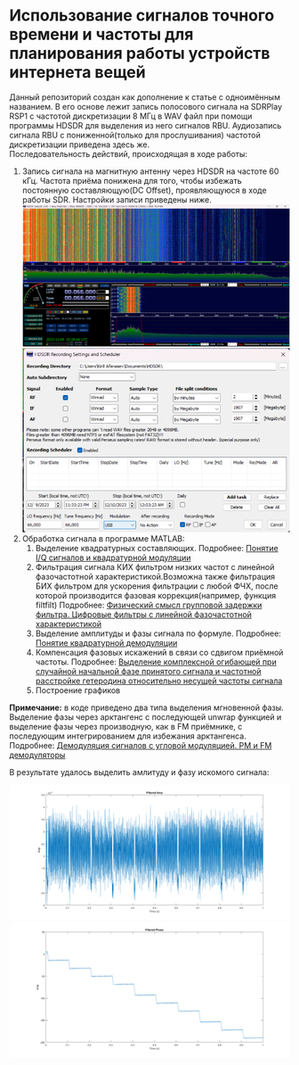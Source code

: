 # Использование сигналов точного времени и частоты для планирования работы устройств интернета вещей

Данный репозиторий создан как дополнение к статье с одноимённым названием. В его основе лежит запись полосового сигнала на SDRPlay RSP1 с частотой дискретизации 8 МГц в WAV файл при помощи программы HDSDR для выделения из него сигналов RBU. Аудиозапись сигнала RBU с пониженной(только для прослушивания) частотой дискретизации приведена здесь же.  
Последовательность действий, происходящая в ходе работы:  

1. Запись сигнала на магнитную антенну через HDSDR на частоте 60 кГц. Частота приёма понижена для того, чтобы избежать постоянную составляющую(DC Offset), проявляющуюся в ходе работы SDR. Настройки записи приведены ниже.
![Спектрограмма сигнала](<Signal spectrum.png>)
![Параметры записи](<Record preferences.png>)
2. Обработка сигнала в программе MATLAB:  
    1. Выделение квадратурных составляющих. Подробнее: [Понятие I/Q сигналов и квадратурной модуляции](https://radioprog.ru/post/415)
    2. Фильтрация сигнала КИХ фильтром низких частот с линейной фазочастотной характеристикой.Возможна также фильтрация БИХ фильтром для ускорения фильтрации с любой ФЧХ, после которой производится фазовая коррекция(например, функция filtfilt) Подробнее: [Физический смысл групповой задержки фильтра. Цифровые фильтры с линейной фазочастотной характеристикой](http://www.dsplib.ru/content/filters/linphase/linphase.html)
    3. Выделение амплитуды и фазы сигнала по формуле. Подробнее: [Понятие квадратурной демодуляции](https://radioprog.ru/post/416) 
    4. Компенсация фазовых искажений в связи со сдвигом приёмной частоты. Подробнее: [Выделение комплексной огибающей при случайной начальной фазе принятого сигнала и частотной расстройке гетеродина относительно несущей частоты сигнала](https://ru.dsplib.org/content/quadrature_mixer_df/quadrature_mixer_df.html)
    5. Построение графиков

**Примечание:** в коде приведено два типа выделения мгновенной фазы. Выделение фазы через арктангенс с последующей unwrap функцией и выделение фазы через производную, как в FM приёмнике, с последующим интегрированием для избежания арктангенса. Подробнее: [Демодуляция сигналов с угловой модуляцией. PM и FM демодуляторы](https://ru.dsplib.org/content/signal_fm_demod/signal_fm_demod.html)

В результате удалось выделить амлитуду и фазу искомого сигнала:

![Амплитуда сигнала](<Amplitude.png>)
![Фаза сигнала](<Phase.png>)
